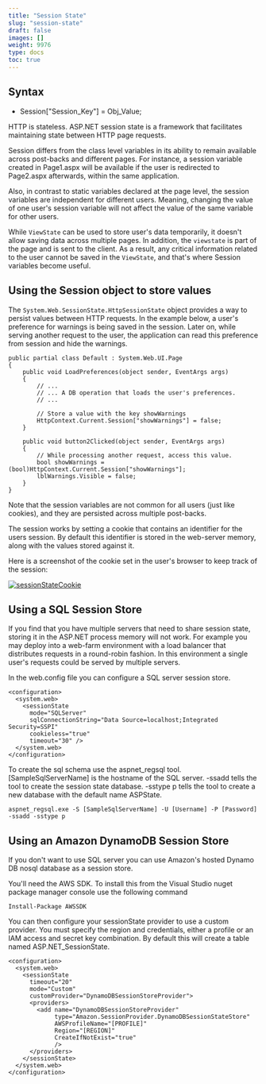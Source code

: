 ```yaml
---
title: "Session State"
slug: "session-state"
draft: false
images: []
weight: 9976
type: docs
toc: true
---
```


## Syntax
 - Session["Session_Key"] = Obj_Value;

HTTP is stateless. ASP.NET session state is a framework that facilitates maintaining state between HTTP page requests.

Session differs from the class level variables in its ability to remain available across post-backs and different pages. For instance, a session variable created in Page1.aspx will be available if the user is redirected to Page2.aspx afterwards, within the same application.

Also, in contrast to static variables declared at the page level, the session variables are independent for different users. Meaning, changing the value of one user's session variable will not affect the value of the same variable for other users.

While `ViewState` can be used to store user's data temporarily, it doesn't allow saving data across multiple pages. In addition, the `viewstate` is part of the page and is sent to the client. As a result, any critical information related to the user cannot be saved in the `ViewState`, and that's where Session variables become useful.

## Using the Session object to store values
The `System.Web.SessionState.HttpSessionState` object provides a way to persist values between HTTP requests. In the example below, a user's preference for warnings is being saved in the session. Later on, while serving another request to the user, the application can read this preference from session and hide the warnings.

    public partial class Default : System.Web.UI.Page
    {
        public void LoadPreferences(object sender, EventArgs args)
        {
            // ... 
            // ... A DB operation that loads the user's preferences.
            // ...
 
            // Store a value with the key showWarnings
            HttpContext.Current.Session["showWarnings"] = false;
        }

        public void button2Clicked(object sender, EventArgs args)
        {
            // While processing another request, access this value.
            bool showWarnings = (bool)HttpContext.Current.Session["showWarnings"];
            lblWarnings.Visible = false;
        }
    }    

Note that the session variables are not common for all users (just like cookies), and they are persisted across multiple post-backs.


The session works by setting a cookie that contains an identifier for the users session. By default this identifier is stored in the web-server memory, along with the values stored against it. 

Here is a screenshot of the cookie set in the user's browser to keep track of the session:

[![sessionStateCookie][1]][1]


  [1]: http://i.stack.imgur.com/SJfKY.png

## Using a SQL Session Store
If you find that you have multiple servers that need to share session state, storing it in the ASP.NET process memory will not work. For example you may deploy into a web-farm environment with a load balancer that distributes requests in a round-robin fashion. In this environment a single user's requests could be served by multiple servers. 
    
In the web.config file you can configure a SQL server session store. 

    <configuration>
      <system.web>
        <sessionState 
          mode="SQLServer"
          sqlConnectionString="Data Source=localhost;Integrated Security=SSPI"
          cookieless="true"
          timeout="30" />
      </system.web>
    </configuration>

To create the sql schema use the aspnet_regsql tool.
[SampleSqlServerName] is the hostname of the SQL server. -ssadd tells the tool to create the session state database. -sstype p tells the tool to create a new database with the default name ASPState.

    aspnet_regsql.exe -S [SampleSqlServerName] -U [Username] -P [Password] -ssadd -sstype p


## Using an Amazon DynamoDB Session Store
If you don't want to use SQL server you can use Amazon's hosted Dynamo DB nosql database as a session store.

You'll need the AWS SDK. To install this from the Visual Studio nuget package manager console use the following command

    Install-Package AWSSDK 

You can then configure your sessionState provider to use a custom provider. You must specify the region and credentials, either a profile or an IAM access and secret key combination. By default this will create a table named ASP.NET_SessionState. 

    <configuration>
      <system.web>
        <sessionState
          timeout="20"
          mode="Custom"
          customProvider="DynamoDBSessionStoreProvider">
          <providers>
            <add name="DynamoDBSessionStoreProvider"
                 type="Amazon.SessionProvider.DynamoDBSessionStateStore"
                 AWSProfileName="[PROFILE]"
                 Region="[REGION]"
                 CreateIfNotExist="true"
                 />
          </providers>
        </sessionState>
      </system.web>
    </configuration>

